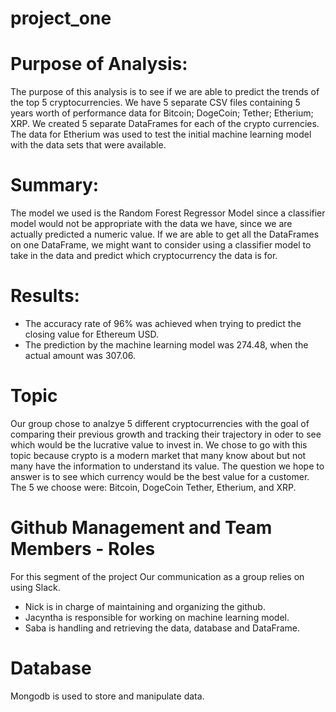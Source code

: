 # project_one

# Purpose of Analysis:

The purpose of this analysis is to see if we are able to predict the trends of the top 5 cryptocurrencies. We have 5 separate CSV files containing 5 years worth of performance data for Bitcoin; DogeCoin; Tether; Etherium; XRP. We created 5 separate DataFrames for each of the crypto currencies. The data for Etherium was used to test the initial machine learning model with the data sets that were available.

# Summary:

The model we used is the Random Forest Regressor Model since a classifier model would not be appropriate with the data we have, since we are actually predicted a numeric value. If we are able to get all the DataFrames on one DataFrame, we might want to consider using a classifier model to take in the data and predict which cryptocurrency the data is for.

# Results:

- The accuracy rate of 96% was achieved when trying to predict the closing value for Ethereum USD.
- The prediction by the machine learning model was 274.48, when the actual amount was 307.06.

# Topic

Our group chose to analzye 5 different cryptocurrencies with the goal of comparing their previous growth and tracking their trajectory in oder to see which would be the lucrative value to invest in. We chose to go with this topic because crypto is a modern market that many know about but not many have the information to understand its value. The question we hope to answer is to see which currency would be the best value for a customer. The 5 we choose were: Bitcoin, DogeCoin Tether, Etherium, and XRP.

# Github Management and Team Members - Roles

For this segment of the project Our communication as a group relies on using Slack.

- Nick is in charge of maintaining and organizing the github.
- Jacyntha is responsible for working on machine learning model.
- Saba is handling and retrieving the data, database and DataFrame.


# Database

Mongodb is used to store and manipulate data.
